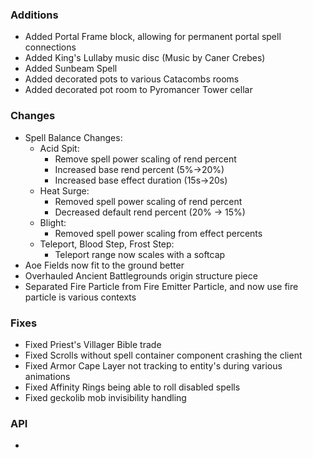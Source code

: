 ### Additions
- Added Portal Frame block, allowing for permanent portal spell connections
- Added King's Lullaby music disc (Music by Caner Crebes)
- Added Sunbeam Spell
- Added decorated pots to various Catacombs rooms
- Added decorated pot room to Pyromancer Tower cellar

### Changes
- Spell Balance Changes:
  - Acid Spit:
    - Remove spell power scaling of rend percent
    - Increased base rend percent (5%->20%)
    - Increased base effect duration (15s->20s)
  - Heat Surge:
    - Removed spell power scaling of rend percent
    - Decreased default rend percent (20% -> 15%)
  - Blight:
    - Removed spell power scaling from effect percents
  - Teleport, Blood Step, Frost Step:
    - Teleport range now scales with a softcap
- Aoe Fields now fit to the ground better
- Overhauled Ancient Battlegrounds origin structure piece
- Separated Fire Particle from Fire Emitter Particle, and now use fire particle is various contexts

### Fixes
- Fixed Priest's Villager Bible trade
- Fixed Scrolls without spell container component crashing the client
- Fixed Armor Cape Layer not tracking to entity's during various animations
- Fixed Affinity Rings being able to roll disabled spells
- Fixed geckolib mob invisibility handling

### API
- 

